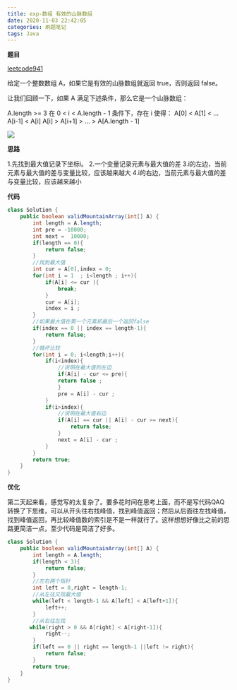 ```yaml
---
title: exp-数组 有效的山脉数组
date: 2020-11-03 22:42:05
categories: 刷题笔记
tags: Java
---
```


**题目**

[leetcode941](https://leetcode-cn.com/problems/shortest-distance-to-a-character/)

给定一个整数数组 A，如果它是有效的山脉数组就返回 true，否则返回 false。

让我们回顾一下，如果 A 满足下述条件，那么它是一个山脉数组：

A.length >= 3
在 0 < i < A.length - 1 条件下，存在 i 使得：
A[0] < A[1] < ... A[i-1] < A[i]
A[i] > A[i+1] > ... > A[A.length - 1]

<img src="/img/leetcode/mountain_array.png.png">

**思路**

1.先找到最大值记录下坐标i。
2.一个变量记录元素与最大值的差
3.i的左边，当前元素与最大值的差与变量比较，应该越来越大
4.i的右边，当前元素与最大值的差与变量比较，应该越来越小

**代码**

```JAVA
class Solution {
    public boolean validMountainArray(int[] A) {
        int length = A.length;
        int pre = -10000;
        int next =  10000;
        if(length == 0){
            return false;
        }
        //找到最大值
        int cur = A[0],index = 0;
        for(int i = 1  ; i<length ; i++){
            if(A[i] <= cur ){
                break;
            }
            cur = A[i];
            index = i ;
        }
        //如果最大值在第一个元素和最后一个返回false
        if(index == 0 || index == length-1){
            return false;
        }
        //循坏比较
        for(int i = 0; i<length;i++){
            if(i<index){
                //说明在最大值的左边
                if(A[i] - cur <= pre){
                return false ;
                }
                pre = A[i] - cur ;
            }
            if(i>index){
                //说明在最大值右边
                if(A[i] == cur || A[i] - cur >= next){
                    return false;
                }
                next = A[i] - cur ;
            }
        }
        return true;
    }
}
```

**优化**

第二天起来看，感觉写的太复杂了。要多花时间在思考上面，而不是写代码QAQ
转换了下思维，可以从开头往右找峰值，找到峰值返回；然后从后面往左找峰值，找到峰值返回，再比较峰值数的索引是不是一样就行了。这样想想好像比之前的思路更简洁一点，至少代码是简洁了好多。

```JAVA
class Solution {
    public boolean validMountainArray(int[] A) {
        int length = A.length;
        if(length < 3){
            return false;
        } 
        //左右两个指针
        int left = 0,right = length-1;
        //从左往又找最大值
        while(left < length-1 && A[left] < A[left+1]){
            left++;
        }
        //从右往左找
       while(right > 0 && A[right] < A[right-1]){
            right--;
        }
        if(left == 0 || right == length-1 ||left != right){
            return false;
        }
        return true;
    }
}
```

